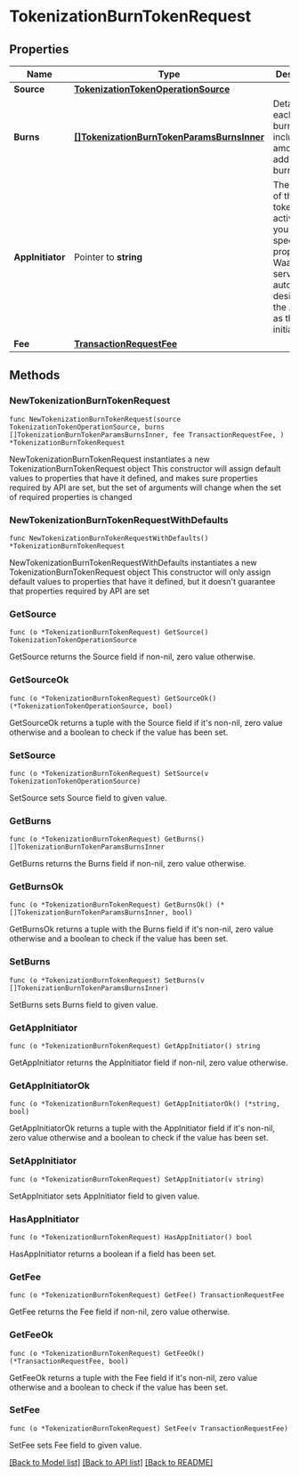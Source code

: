 # TokenizationBurnTokenRequest

## Properties

Name | Type | Description | Notes
------------ | ------------- | ------------- | -------------
**Source** | [**TokenizationTokenOperationSource**](TokenizationTokenOperationSource.md) |  | 
**Burns** | [**[]TokenizationBurnTokenParamsBurnsInner**](TokenizationBurnTokenParamsBurnsInner.md) | Details for each token burn, including amount and address to burn from. | 
**AppInitiator** | Pointer to **string** | The initiator of the tokenization activity. If you do not specify this property, the WaaS service will automatically designate the API key as the initiator. | [optional] 
**Fee** | [**TransactionRequestFee**](TransactionRequestFee.md) |  | 

## Methods

### NewTokenizationBurnTokenRequest

`func NewTokenizationBurnTokenRequest(source TokenizationTokenOperationSource, burns []TokenizationBurnTokenParamsBurnsInner, fee TransactionRequestFee, ) *TokenizationBurnTokenRequest`

NewTokenizationBurnTokenRequest instantiates a new TokenizationBurnTokenRequest object
This constructor will assign default values to properties that have it defined,
and makes sure properties required by API are set, but the set of arguments
will change when the set of required properties is changed

### NewTokenizationBurnTokenRequestWithDefaults

`func NewTokenizationBurnTokenRequestWithDefaults() *TokenizationBurnTokenRequest`

NewTokenizationBurnTokenRequestWithDefaults instantiates a new TokenizationBurnTokenRequest object
This constructor will only assign default values to properties that have it defined,
but it doesn't guarantee that properties required by API are set

### GetSource

`func (o *TokenizationBurnTokenRequest) GetSource() TokenizationTokenOperationSource`

GetSource returns the Source field if non-nil, zero value otherwise.

### GetSourceOk

`func (o *TokenizationBurnTokenRequest) GetSourceOk() (*TokenizationTokenOperationSource, bool)`

GetSourceOk returns a tuple with the Source field if it's non-nil, zero value otherwise
and a boolean to check if the value has been set.

### SetSource

`func (o *TokenizationBurnTokenRequest) SetSource(v TokenizationTokenOperationSource)`

SetSource sets Source field to given value.


### GetBurns

`func (o *TokenizationBurnTokenRequest) GetBurns() []TokenizationBurnTokenParamsBurnsInner`

GetBurns returns the Burns field if non-nil, zero value otherwise.

### GetBurnsOk

`func (o *TokenizationBurnTokenRequest) GetBurnsOk() (*[]TokenizationBurnTokenParamsBurnsInner, bool)`

GetBurnsOk returns a tuple with the Burns field if it's non-nil, zero value otherwise
and a boolean to check if the value has been set.

### SetBurns

`func (o *TokenizationBurnTokenRequest) SetBurns(v []TokenizationBurnTokenParamsBurnsInner)`

SetBurns sets Burns field to given value.


### GetAppInitiator

`func (o *TokenizationBurnTokenRequest) GetAppInitiator() string`

GetAppInitiator returns the AppInitiator field if non-nil, zero value otherwise.

### GetAppInitiatorOk

`func (o *TokenizationBurnTokenRequest) GetAppInitiatorOk() (*string, bool)`

GetAppInitiatorOk returns a tuple with the AppInitiator field if it's non-nil, zero value otherwise
and a boolean to check if the value has been set.

### SetAppInitiator

`func (o *TokenizationBurnTokenRequest) SetAppInitiator(v string)`

SetAppInitiator sets AppInitiator field to given value.

### HasAppInitiator

`func (o *TokenizationBurnTokenRequest) HasAppInitiator() bool`

HasAppInitiator returns a boolean if a field has been set.

### GetFee

`func (o *TokenizationBurnTokenRequest) GetFee() TransactionRequestFee`

GetFee returns the Fee field if non-nil, zero value otherwise.

### GetFeeOk

`func (o *TokenizationBurnTokenRequest) GetFeeOk() (*TransactionRequestFee, bool)`

GetFeeOk returns a tuple with the Fee field if it's non-nil, zero value otherwise
and a boolean to check if the value has been set.

### SetFee

`func (o *TokenizationBurnTokenRequest) SetFee(v TransactionRequestFee)`

SetFee sets Fee field to given value.



[[Back to Model list]](../README.md#documentation-for-models) [[Back to API list]](../README.md#documentation-for-api-endpoints) [[Back to README]](../README.md)



